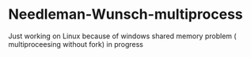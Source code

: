 # Needleman-Wunsch-multiprocess

Just working on Linux because of windows shared memory problem ( multiproceesing without fork)
in progress
